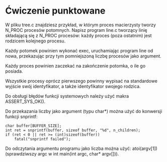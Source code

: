 # Ćwiczenie punktowane

W pliku tree.c znajdziesz przykład, w którym proces macierzysty tworzy N_PROC procesów potomnych. Napisz program line.c tworzący linię składającą się z N_PROC procesów: każdy proces (poza ostatnim) jest rodzicem kolejnego procesu.

Każdy potomek powinien wykonać exec, uruchamiając program line od nowa, przekazując przy tym pomniejszoną liczbę procesów jako argument.

Każdy proces powinien zaczekać na zakończenie potomka, o ile go posiada.

Wszystkie procesy oprócz pierwszego powinny wypisać na standardowe wyjście swój identyfikator, a także identyfikator swojego rodzica.

Do obsługi błędów funkcji systemowych należy użyć makra ASSERT_SYS_OK().

Do przekazania liczby jako argument (typu char*) można użyć do konwersji funkcji snprintf:

    char buffer[BUFFER_SIZE];
    int ret = snprintf(buffer, sizeof buffer, "%d", n_children);
    if (ret < 0 || ret >= (int)sizeof(buffer))
        fatal("snprintf failed");

Do odczytania argumentu programu jako liczba można użyć: atoi(argv[1]) (sprawdziwszy argc w int main(int argc, char* argv[])).